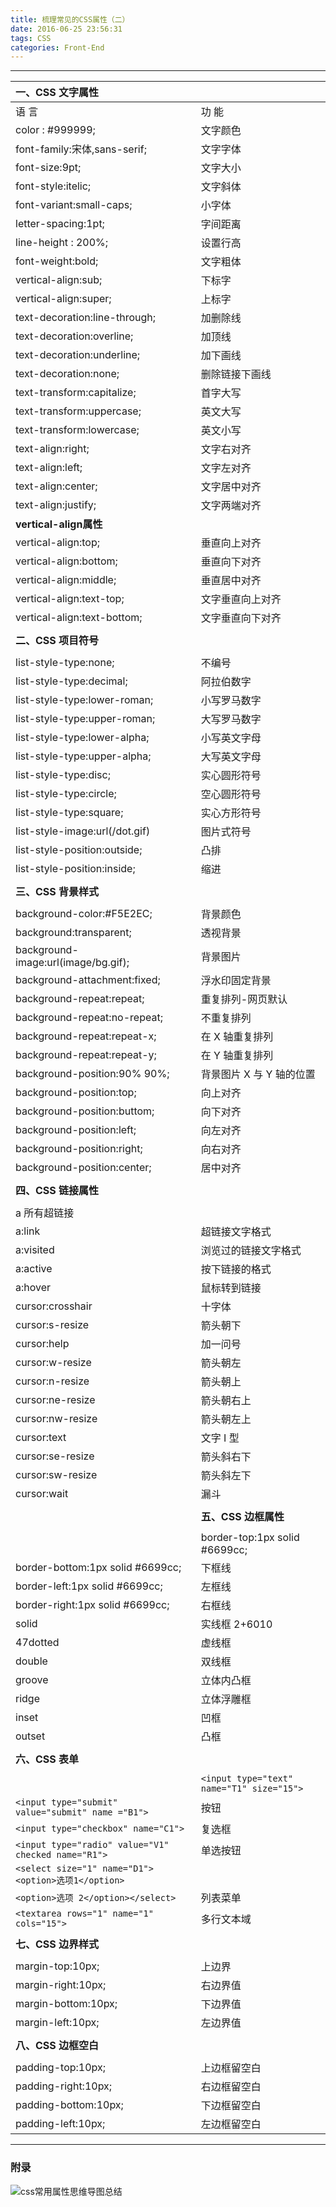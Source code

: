 ```yaml
---
title: 梳理常见的CSS属性（二）
date: 2016-06-25 23:56:31
tags: CSS
categories: Front-End
---
```



---
<!--more-->


|**一、CSS 文字属性**||
|:---|:---|
|语 言 | 功  能  |
|color : #999999;  | 文字颜色  |
|font-family:宋体,sans-serif;   |文字字体  |
|font-size:9pt;    | 文字大小  |
|font-style:itelic;  |文字斜体 |
|font-variant:small-caps;  |小字体 |
|letter-spacing:1pt; | 字间距离 |
|line-height : 200%;    |  设置行高 |
|font-weight:bold;   | 文字粗体 |
|vertical-align:sub;  |下标字 |
|vertical-align:super;  |上标字 |
|text-decoration:line-through;  |加删除线 |
|text-decoration:overline;   | 加顶线 |
|text-decoration:underline;  |加下画线 |
|text-decoration:none;  |删除链接下画线 |
|text-transform:capitalize;   | 首字大写 |
|text-transform:uppercase;    |英文大写 |
|text-transform:lowercase;   | 英文小写 |
|text-align:right;  |  文字右对齐 |
|text-align:left; |   文字左对齐 |
|text-align:center;   | 文字居中对齐 |
|text-align:justify; | 文字两端对齐 |
|**vertical-align属性** ||
|vertical-align:top; | 垂直向上对齐 |
|vertical-align:bottom; | 垂直向下对齐 |
|vertical-align:middle;   | 垂直居中对齐 |
|vertical-align:text-top;   | 文字垂直向上对齐 |
|vertical-align:text-bottom;   | 文字垂直向下对齐 |
|||
|**二、CSS 项目符号**||   
|||
|list-style-type:none;    |  不编号 |
|list-style-type:decimal;    |  阿拉伯数字 |
|list-style-type:lower-roman; |   小写罗马数字 |
|list-style-type:upper-roman;  |  大写罗马数字 |
|list-style-type:lower-alpha; | 小写英文字母 |
|list-style-type:upper-alpha;  |大写英文字母 |
|list-style-type:disc;   | 实心圆形符号 |
|list-style-type:circle; | 空心圆形符号 |
|list-style-type:square; | 实心方形符号 |
|list-style-image:url(/dot.gif) | 图片式符号 |
|list-style-position:outside; | 凸排 |
|list-style-position:inside; | 缩进 |
|||
|**三、CSS 背景样式** ||
|||
|background-color:#F5E2EC; | 背景颜色 |
|background:transparent;   |   透视背景 |
|background-image:url(image/bg.gif); | 背景图片 |
|background-attachment:fixed;   | 浮水印固定背景 |
|background-repeat:repeat;   | 重复排列-网页默认 |
|background-repeat:no-repeat; | 不重复排列 |
|background-repeat:repeat-x; | 在 X 轴重复排列 |
|background-repeat:repeat-y;  |  在 Y 轴重复排列 |
|background-position:90% 90%; | 背景图片 X 与 Y 轴的位置 |
|background-position:top;  |  向上对齐 |
|background-position:buttom; | 向下对齐 |
|background-position:left; | 向左对齐 |
|background-position:right;    |  向右对齐 |
 | background-position:center;  |  居中对齐 |
 |||
 |**四、CSS 链接属性** ||
 |||
  |a  所有超链接  |
 | a:link  | 超链接文字格式  |
 |a:visited   |浏览过的链接文字格式  |
 |a:active  | 按下链接的格式  |
 |a:hover  | 鼠标转到链接  |
 |cursor:crosshair   |十字体  |
 |cursor:s-resize   |箭头朝下 | 
 |cursor:help  | 加一问号  |
 |cursor:w-resize   |箭头朝左  |
 |cursor:n-resize   |箭头朝上  |
 |cursor:ne-resize  | 箭头朝右上  |
 |cursor:nw-resize   |箭头朝左上  |
 |cursor:text  | 文字 I 型  |
 |cursor:se-resize   |箭头斜右下  |
 |cursor:sw-resize  | 箭头斜左下  |
 |cursor:wait  |漏斗  |
  | | |
    |**五、CSS 边框属性**  | |
     | | |
     | border-top:1px solid #6699cc; |  上框线  |
 |border-bottom:1px solid #6699cc;  | 下框线  |
 |border-left:1px solid #6699cc;  | 左框线  |
 |border-right:1px solid #6699cc;  | 右框线  |
 |solid  | 实线框 2+6010  |
 |47dotted  | 虚线框  |
 |double  | 双线框  |
 |groove   |立体内凸框  |
 |ridge   |立体浮雕框  |
 |inset   |凹框  |
 |outset  | 凸框  |
  | | |
   |**六、CSS 表单** | |
    | | |
    |`<input type="text" name="T1" size="15">` | 文本域 |
   | `<input type="submit" value="submit" name ="B1">` | 按钮 |
|`<input type="checkbox" name="C1">` | 复选框 |
|`<input type="radio" value="V1" checked name="R1">` | 单选按钮| 
|`<select size="1" name="D1"><option>选项1</option>`|
|`<option>选项 2</option></select>` | 列表菜单 |
|`<textarea rows="1" name="1"  cols="15">` |多行文本域 |
|||
|**七、CSS 边界样式**   ||
|||
|margin-top:10px;|  上边界 |
|margin-right:10px;  |右边界值 |
|margin-bottom:10px;  |下边界值 |
|margin-left:10px;  |左边界值 |
|||
|**八、CSS 边框空白**||
|||
|padding-top:10px; | 上边框留空白 |
|padding-right:10px; | 右边框留空白 |
|padding-bottom:10px; | 下边框留空白 |
|padding-left:10px; | 左边框留空白 |



--- 


### 附录

![css常用属性思维导图总结](http://7xq6al.com1.z0.glb.clouddn.com/css%E5%B8%B8%E7%94%A8%E5%B1%9E%E6%80%A7%E6%80%BB%E7%BB%93.png)
